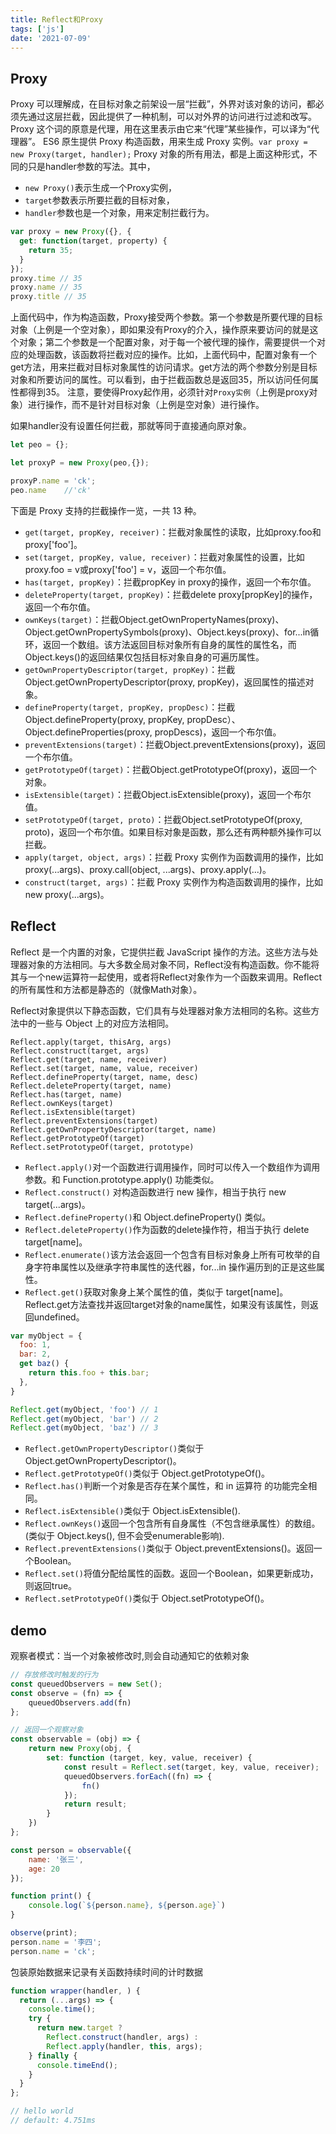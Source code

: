 ```yaml
---
title: Reflect和Proxy
tags: ['js']
date: '2021-07-09'
---
```


## Proxy

Proxy 可以理解成，在目标对象之前架设一层“拦截”，外界对该对象的访问，都必须先通过这层拦截，因此提供了一种机制，可以对外界的访问进行过滤和改写。Proxy 这个词的原意是代理，用在这里表示由它来“代理”某些操作，可以译为“代理器”。
ES6 原生提供 Proxy 构造函数，用来生成 Proxy 实例。`var proxy = new Proxy(target, handler);`
Proxy 对象的所有用法，都是上面这种形式，不同的只是handler参数的写法。其中，

+ `new Proxy()`表示生成一个Proxy实例，
+ `target`参数表示所要拦截的目标对象，
+ `handler`参数也是一个对象，用来定制拦截行为。

```js
var proxy = new Proxy({}, {
  get: function(target, property) {
    return 35;
  }
});
proxy.time // 35
proxy.name // 35
proxy.title // 35
```

上面代码中，作为构造函数，Proxy接受两个参数。第一个参数是所要代理的目标对象（上例是一个空对象），即如果没有Proxy的介入，操作原来要访问的就是这个对象；第二个参数是一个配置对象，对于每一个被代理的操作，需要提供一个对应的处理函数，该函数将拦截对应的操作。比如，上面代码中，配置对象有一个get方法，用来拦截对目标对象属性的访问请求。get方法的两个参数分别是目标对象和所要访问的属性。可以看到，由于拦截函数总是返回35，所以访问任何属性都得到35。
注意，要使得Proxy起作用，必须针对`Proxy实例`（上例是proxy对象）进行操作，而不是针对目标对象（上例是空对象）进行操作。

如果handler没有设置任何拦截，那就等同于直接通向原对象。

```js
let peo = {};

let proxyP = new Proxy(peo,{});

proxyP.name = 'ck';
peo.name    //'ck'

```

下面是 Proxy 支持的拦截操作一览，一共 13 种。

+ `get(target, propKey, receiver)`：拦截对象属性的读取，比如proxy.foo和proxy['foo']。
+ `set(target, propKey, value, receiver)`：拦截对象属性的设置，比如proxy.foo = v或proxy['foo'] = v，返回一个布尔值。
+ `has(target, propKey)`：拦截propKey in proxy的操作，返回一个布尔值。
+ `deleteProperty(target, propKey)`：拦截delete proxy[propKey]的操作，返回一个布尔值。
+ `ownKeys(target)`：拦截Object.getOwnPropertyNames(proxy)、Object.getOwnPropertySymbols(proxy)、Object.keys(proxy)、for...in循环，返回一个数组。该方法返回目标对象所有自身的属性的属性名，而Object.keys()的返回结果仅包括目标对象自身的可遍历属性。
+ `getOwnPropertyDescriptor(target, propKey)`：拦截Object.getOwnPropertyDescriptor(proxy, propKey)，返回属性的描述对象。
+ `defineProperty(target, propKey, propDesc)`：拦截Object.defineProperty(proxy, propKey, propDesc）、Object.defineProperties(proxy, propDescs)，返回一个布尔值。
+ `preventExtensions(target)`：拦截Object.preventExtensions(proxy)，返回一个布尔值。
+ `getPrototypeOf(target)`：拦截Object.getPrototypeOf(proxy)，返回一个对象。
+ `isExtensible(target)`：拦截Object.isExtensible(proxy)，返回一个布尔值。
+ `setPrototypeOf(target, proto)`：拦截Object.setPrototypeOf(proxy, proto)，返回一个布尔值。如果目标对象是函数，那么还有两种额外操作可以拦截。
+ `apply(target, object, args)`：拦截 Proxy 实例作为函数调用的操作，比如proxy(...args)、proxy.call(object, ...args)、proxy.apply(...)。
+ `construct(target, args)`：拦截 Proxy 实例作为构造函数调用的操作，比如new proxy(...args)。

## Reflect

Reflect 是一个内置的对象，它提供拦截 JavaScript 操作的方法。这些方法与处理器对象的方法相同。与大多数全局对象不同，Reflect没有构造函数。你不能将其与一个new运算符一起使用，或者将Reflect对象作为一个函数来调用。Reflect的所有属性和方法都是静态的（就像Math对象）。

Reflect对象提供以下静态函数，它们具有与处理器对象方法相同的名称。这些方法中的一些与 Object 上的对应方法相同。

```
Reflect.apply(target, thisArg, args)
Reflect.construct(target, args)
Reflect.get(target, name, receiver)
Reflect.set(target, name, value, receiver)
Reflect.defineProperty(target, name, desc)
Reflect.deleteProperty(target, name)
Reflect.has(target, name)
Reflect.ownKeys(target)
Reflect.isExtensible(target)
Reflect.preventExtensions(target)
Reflect.getOwnPropertyDescriptor(target, name)
Reflect.getPrototypeOf(target)
Reflect.setPrototypeOf(target, prototype)
```

+ `Reflect.apply()`对一个函数进行调用操作，同时可以传入一个数组作为调用参数。和 Function.prototype.apply() 功能类似。
+ `Reflect.construct()`
对构造函数进行 new 操作，相当于执行 new target(...args)。
+ `Reflect.defineProperty()`和 Object.defineProperty() 类似。
+ `Reflect.deleteProperty()`作为函数的delete操作符，相当于执行 delete target[name]。
+ `Reflect.enumerate()`该方法会返回一个包含有目标对象身上所有可枚举的自身字符串属性以及继承字符串属性的迭代器，for...in 操作遍历到的正是这些属性。
+ `Reflect.get()`获取对象身上某个属性的值，类似于 target[name]。
Reflect.get方法查找并返回target对象的name属性，如果没有该属性，则返回undefined。

```js
var myObject = {
  foo: 1,
  bar: 2,
  get baz() {
    return this.foo + this.bar;
  },
}

Reflect.get(myObject, 'foo') // 1
Reflect.get(myObject, 'bar') // 2
Reflect.get(myObject, 'baz') // 3
```

+ `Reflect.getOwnPropertyDescriptor()`类似于 Object.getOwnPropertyDescriptor()。
+ `Reflect.getPrototypeOf()`类似于 Object.getPrototypeOf()。
+ `Reflect.has()`判断一个对象是否存在某个属性，和 in 运算符 的功能完全相同。
+ `Reflect.isExtensible()`类似于 Object.isExtensible().
+ `Reflect.ownKeys()`返回一个包含所有自身属性（不包含继承属性）的数组。(类似于 Object.keys(), 但不会受enumerable影响).
+ `Reflect.preventExtensions()`类似于 Object.preventExtensions()。返回一个Boolean。
+ `Reflect.set()`将值分配给属性的函数。返回一个Boolean，如果更新成功，则返回true。
+ `Reflect.setPrototypeOf()`类似于 Object.setPrototypeOf()。

## demo

观察者模式：当一个对象被修改时,则会自动通知它的依赖对象

```js
// 存放修改时触发的行为
const queuedObservers = new Set();
const observe = (fn) => {
    queuedObservers.add(fn)
};

// 返回一个观察对象
const observable = (obj) => {
    return new Proxy(obj, {
        set: function (target, key, value, receiver) {
            const result = Reflect.set(target, key, value, receiver);
            queuedObservers.forEach((fn) => {
                fn()
            });
            return result;
        }
    })
};

const person = observable({
    name: '张三',
    age: 20
});

function print() {
    console.log(`${person.name}, ${person.age}`)
}

observe(print);
person.name = '李四';
person.name = 'ck';
```

包装原始数据来记录有关函数持续时间的计时数据

```js
function wrapper(handler, ) {
  return (...args) => {
    console.time();
    try {
      return new.target ?
        Reflect.construct(handler, args) :
        Reflect.apply(handler, this, args);
    } finally {
      console.timeEnd();
    }
  }
};

// hello world
// default: 4.751ms
```
